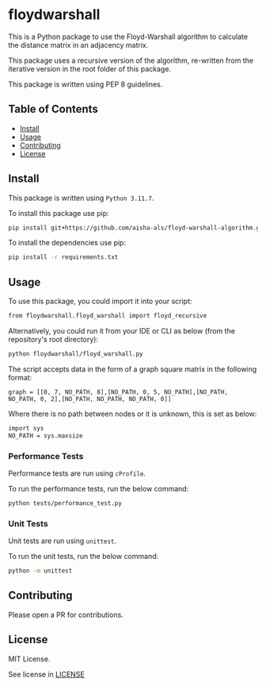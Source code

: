 # floydwarshall

This is a Python package to use the Floyd-Warshall algorithm to calculate the distance matrix in an adjacency matrix.

This package uses a recursive version of the algorithm, re-written from the iterative version in the root folder of this package.

This package is written using PEP 8 guidelines.

## Table of Contents

- [Install](#Install)
- [Usage](#Usage)
- [Contributing](#Contributing)
- [License](#License)

## Install

This package is written using `Python 3.11.7`.

To install this package use pip:
```sh
pip install git+https://github.com/aisha-als/floyd-warshall-algorithm.git
```

To install the dependencies use pip:
```sh
pip install -r requirements.txt
```

## Usage

To use this package, you could import it into your script:
```sh
from floydwarshall.floyd_warshall import floyd_recursive
```

Alternatively, you could run it from your IDE or CLI as below (from the repository's root directory):
```sh
python floydwarshall/floyd_warshall.py
```

The script accepts data in the form of a graph square matrix in the following format:

`graph = [[0, 7, NO_PATH, 8],[NO_PATH, 0, 5, NO_PATH],[NO_PATH, NO_PATH, 0, 2],[NO_PATH, NO_PATH, NO_PATH, 0]]`

Where there is no path between nodes or it is unknown, this is set as below:
```sh
import sys
NO_PATH = sys.maxsize
```

### Performance Tests

Performance tests are run using `cProfile`. 

To run the performance tests, run the below command:
```sh
python tests/performance_test.py
```

### Unit Tests

Unit tests are run using `unittest`. 

To run the unit tests, run the below command:
```sh
python -m unittest
```

## Contributing

Please open a PR for contributions.

## License

MIT License.

See license in [LICENSE](floyd-warshall-algorithm/LICENSE)